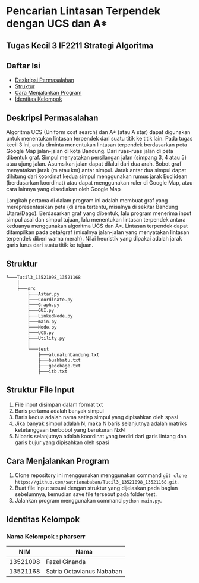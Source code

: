 # Pencarian Lintasan Terpendek dengan UCS dan A*
## Tugas Kecil 3 IF2211 Strategi Algoritma

## Daftar Isi
* [Deskripsi Permasalahan](#deskripsi-permasalahan)
* [Struktur](#struktur)
* [Cara Menjalankan Program](#cara-menjalankan-program)
* [Identitas Kelompok](#identitas-kelompok)

## Deskripsi Permasalahan
Algoritma UCS (Uniform cost search) dan A* (atau A star) dapat digunakan untuk menentukan
lintasan terpendek dari suatu titik ke titik lain. Pada tugas kecil 3 ini, anda diminta menentukan
lintasan terpendek berdasarkan peta Google Map jalan-jalan di kota Bandung. Dari ruas-ruas jalan
di peta dibentuk graf. Simpul menyatakan persilangan jalan (simpang 3, 4 atau 5) atau ujung jalan.
Asumsikan jalan dapat dilalui dari dua arah. Bobot graf menyatakan jarak (m atau km) antar simpul.
Jarak antar dua simpul dapat dihitung dari koordinat kedua simpul menggunakan rumus jarak
Euclidean (berdasarkan koordinat) atau dapat menggunakan ruler di Google Map, atau cara
lainnya yang disediakan oleh Google Map

Langkah pertama di dalam program ini adalah membuat graf yang merepresentasikan peta (di area
tertentu, misalnya di sekitar Bandung Utara/Dago). Berdasarkan graf yang dibentuk, lalu program
menerima input simpul asal dan simpul tujuan, lalu menentukan lintasan terpendek antara
keduanya menggunakan algoritma UCS dan A*. Lintasan terpendek dapat ditampilkan pada
peta/graf (misalnya jalan-jalan yang menyatakan lintasan terpendek diberi warna merah). Nilai
heuristik yang dipakai adalah jarak garis lurus dari suatu titik ke tujuan.

## Struktur
```bash
└───Tucil3_13521098_13521168
    │ 
    ├───src
        ├───Astar.py
        ├───Coordinate.py
        ├───Graph.py
        ├───GUI.py
        ├───LinkedNode.py
        ├───main.py
        ├───Node.py
        ├───UCS.py
        ├───Utility.py
        │ 
        └───test
            ├───alunalunbandung.txt
            ├───buahbatu.txt
            ├───gedebage.txt
            ├───itb.txt
```

## Struktur File Input
1. File input disimpan dalam format txt
2. Baris pertama adalah banyak simpul
3. Baris kedua adalah nama setiap simpul yang dipisahkan oleh spasi
4. Jika banyak simpul adalah N, maka N baris selanjutnya adalah matriks ketetanggaan berbobot yang
berukuran NxN
5. N baris selanjutnya adalah koordinat yang terdiri dari garis lintang dan garis bujur yang dipisahkan
oleh spasi

## Cara Menjalankan Program
1. Clone repository ini menggunakan menggunakan command `git clone https://github.com/satrianababan/Tucil3_13521098_13521168.git`.
2. Buat file input sesuai dengan struktur yang dijelaskan pada bagian sebelumnya, kemudian save file tersebut pada folder test.
3. Jalankan program menggunakan command `python main.py`.

## Identitas Kelompok
### Nama Kelompok : pharserr
| NIM  | Nama |
| ------------- | ------------- |
| 13521098 | Fazel Ginanda |
| 13521168  | Satria Octavianus Nababan  |